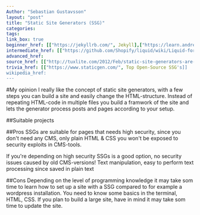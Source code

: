 ```yaml
---
Author: "Sebastian Gustavsson"
layout: "post"
title: "Static Site Generators (SSG)"
categories:
tags:
link_box: true
beginner_href: [["https://jekyllrb.com/", Jekyll],["https://learn.andrewmunsell.com/learn/jekyll-by-example/introduction",Jekyll introduction]]
intermediate_href: [["https://github.com/Shopify/liquid/wiki/Liquid-for-Designers", Liquid for Designers]]
advanced_href:
source_href: [["http://tuxlite.com/2012/Feb/static-site-generators-are-the-new-wordpress/", Tuxlite - post about SSG]]
trivia_href: [["https://www.staticgen.com/", Top Open-Source SSG's]]
wikipedia_href:
---
```


#My opinion
I really like the concept of static site generators, with a few steps you can build a site and easily change the HTML-structure.
Instead of repeating HTML-code in multiple files you build a framwork of the site and lets the generator process posts and pages according to your setup.

##Suitable projects

##Pros
SSGs are suitable for pages that needs high security, since you don't need any CMS, only plain HTML & CSS you won't be exposed to security exploits in CMS-tools.

If you're depending on high security SSGs is a good option, no security issues caused by old CMS-versions!
Text manipulation, easy to perform text processing since saved in plain text

##Cons
Depending on the level of programming knowledge it may take som time to learn how to set up a site with a SSG compared to for example a wordpress installation. You need to know some basics
in the terminal, HTML, CSS. If you plan to build a large site, have in mind it may take som time to update the site.
